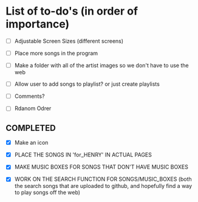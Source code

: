 # List of to-do's (in order of importance)

- [ ] Adjustable Screen Sizes (different screens)

- [ ] Place more songs in the program

- [ ] Make a folder with all of the artist images so we don't have to use the web

- [ ] Allow user to add songs to playlist? or just create playlists

- [ ] Comments?

- [ ] Rdanom Odrer

## COMPLETED

- [x] Make an icon

- [x] PLACE THE SONGS IN 'for_HENRY' IN ACTUAL PAGES 

- [x] MAKE MUSIC BOXES FOR SONGS THAT DON'T HAVE MUSIC BOXES 

- [x] WORK ON THE SEARCH FUNCTION FOR SONGS/MUSIC_BOXES  (both the search songs that are uploaded to github, and hopefully find a way to play songs off the web) 
